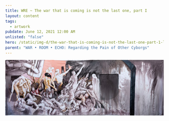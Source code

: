 ```yaml
---
title: WRE ~ The war that is coming is not the last one, part I
layout: content
tags:
  - artwork
pubdate: June 12, 2021 12:00 AM
unlisted: "false"
hero: /static/img-d/the-war-that-is-coming-is-not-the-last-one-part-1-lores.jpg
parent: "WAR • ROOM • ECHO: Regarding the Pain of Other Cyborgs"
---
```

![The War that is coming is not the last one, part I’, acrylic and pastel on unstretched canvas, ‘To Err is Human’ curated by Anna Ruth, Mänttä Art Festival 2021, 1600 x 290cm, 2021](/static/img-d/the-war-that-is-coming-is-not-the-last-one-part-1-lores.jpg)
